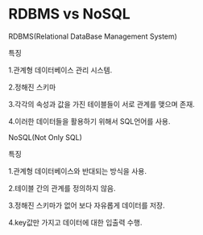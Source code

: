 RDBMS vs NoSQL
===============

RDBMS(Relational DataBase Management System)

특징

1.관계형 데이터베이스 관리 시스템.

2.정해진 스키마

3.각각의 속성과 값을 가진 테이블들이 서로 관계를 맺으며 존재.

4.이러한 데이터들을 활용하기 위해서 SQL언어를 사용.


NoSQL(Not Only SQL)

특징

1.관계형 데이터베이스와 반대되는 방식을 사용.

2.테이블 간의 관계를 정의하지 않음.

3.정해진 스키마가 없어 보다 자유롭게 데이터를 저장.

4.key값만 가지고 데이터에 대한 입출력 수행.

